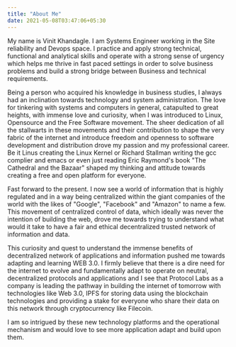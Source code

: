 ```yaml
---
title: "About Me"
date: 2021-05-08T03:47:06+05:30
---
```


My name is Vinit Khandagle. I am Systems Engineer working in the Site reliability and Devops space. I practice  and apply strong technical, functional and analytical skills and operate with a strong sense of urgency which helps me thrive in fast paced settings in order to solve business problems and build a strong bridge between Business and technical requirements. 

Being a person who acquired his knowledge in business studies, I always had an inclination towards technology and system administration. The love for tinkering with systems and computers in general, catapulted to great heights, with immense love and curiosity, when I was introduced to Linux, Opensource and the Free Software movement. The sheer dedication of all the stallwarts in these movements and their contribution to shape the very fabric of the internet and introduce freedom and openness to software development and distribution drove my passion and my professional career. Be it Linus creating the Linux Kernel or Richard Stallman writing the gcc complier and emacs or even just reading Eric Raymond's book "The Cathedral and the Bazaar" shaped my thinking and attitude towards creating a free and open platform for everyone. 

Fast forward to the present. I now see a world of information that is highly regulated and in a way being centralized within the giant companies of the world with the likes of "Google", "Facebook" and "Amazon" to name a few. This movement of centralized control of data, which ideally was never the intention of building the web, drove me towards trying to understand what would it take to have a fair and ethical decentralized trusted network of information and data. 

This curiosity and quest to understand the immense benefits of decentralized network of applications and information pushed me towards adapting and learning WEB 3.0. I firmly believe that there is a dire need for the internet to evolve and fundamentally adapt to operate on neutral, decentralized protocols and applications and I see that Protocol Labs as a company is leading the pathway in building the internet of tomorrow with technologies like Web 3.0, IPFS for storing data using the blockchain technologies and providing a stake for everyone who share their data on this network through cryptocurrency like Filecoin. 

I am so intrigued by these new technology platforms and the operational mechanism and would love to see more application adapt and build upon them. 
